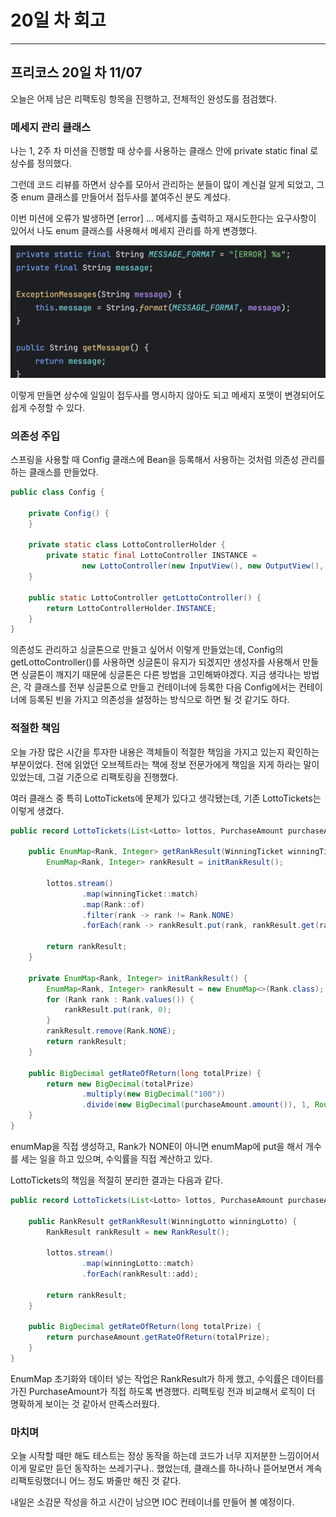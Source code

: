 # 20일 차 회고

---

## 프리코스 20일 차 11/07

오늘은 어제 남은 리팩토링 항목을 진행하고, 전체적인 완성도를 점검했다.

### 메세지 관리 클래스

나는 1, 2주 차 미션을 진행할 때 상수를 사용하는 클래스 안에 private static final 로 상수를 정의했다.

그런데 코드 리뷰를 하면서 상수를 모아서 관리하는 분들이 많이 계신걸 알게 되었고, 그 중 enum 클래스를 만들어서 접두사를 붙여주신 분도 계셨다.

이번 미션에 오류가 발생하면 [error] ... 메세지를 출력하고 재시도한다는 요구사항이 있어서 나도 enum 클래스를 사용해서 메세지 관리를 하게 변경했다.

![img_4.png](img_4.png)

이렇게 만들면 상수에 일일이 접두사를 명시하지 않아도 되고 메세지 포맷이 변경되어도 쉽게 수정할 수 있다.

### 의존성 주입

스프링을 사용할 때 Config 클래스에 Bean을 등록해서 사용하는 것처럼 의존성 관리를 하는 클래스를 만들었다.

```java
public class Config {

    private Config() {
    }

    private static class LottoControllerHolder {
        private static final LottoController INSTANCE =
                new LottoController(new InputView(), new OutputView(), new LottoService(new LottoShop()));
    }

    public static LottoController getLottoController() {
        return LottoControllerHolder.INSTANCE;
    }
}

```

의존성도 관리하고 싱글톤으로 만들고 싶어서 이렇게 만들었는데, Config의 getLottoController()를 사용하면 싱글톤이 유지가 되겠지만 생성자를 사용해서 만들면 싱글톤이 깨지기 때문에 싱글톤은 다른
방법을 고민해봐야겠다. 지금 생각나는 방법은, 각 클래스를 전부 싱글톤으로 만들고 컨테이너에 등록한 다음 Config에서는 컨테이너에 등록된 빈을 가지고 의존성을 설정하는 방식으로 하면 될 것 같기도 하다.

### 적절한 책임

오늘 가장 많은 시간을 투자한 내용은 객체들이 적절한 책임을 가지고 있는지 확인하는 부분이었다. 전에 읽었던 오브젝트라는 책에 정보 전문가에게 책임을 지게 하라는 말이 있었는데, 그걸 기준으로 리팩토링을 진행했다.

여러 클래스 중 특히 LottoTickets에 문제가 있다고 생각됐는데, 기존 LottoTickets는 이렇게 생겼다.

```java
public record LottoTickets(List<Lotto> lottos, PurchaseAmount purchaseAmount) {

    public EnumMap<Rank, Integer> getRankResult(WinningTicket winningTicket) {
        EnumMap<Rank, Integer> rankResult = initRankResult();

        lottos.stream()
                .map(winningTicket::match)
                .map(Rank::of)
                .filter(rank -> rank != Rank.NONE)
                .forEach(rank -> rankResult.put(rank, rankResult.get(rank) + 1));

        return rankResult;
    }

    private EnumMap<Rank, Integer> initRankResult() {
        EnumMap<Rank, Integer> rankResult = new EnumMap<>(Rank.class);
        for (Rank rank : Rank.values()) {
            rankResult.put(rank, 0);
        }
        rankResult.remove(Rank.NONE);
        return rankResult;
    }

    public BigDecimal getRateOfReturn(long totalPrize) {
        return new BigDecimal(totalPrize)
                .multiply(new BigDecimal("100"))
                .divide(new BigDecimal(purchaseAmount.amount()), 1, RoundingMode.HALF_UP);
    }
}

```

enumMap을 직접 생성하고, Rank가 NONE이 아니면 enumMap에 put을 해서 개수를 세는 일을 하고 있으며, 수익률을 직접 계산하고 있다.

LottoTickets의 책임을 적절히 분리한 결과는 다음과 같다.

```java
public record LottoTickets(List<Lotto> lottos, PurchaseAmount purchaseAmount) {

    public RankResult getRankResult(WinningLotto winningLotto) {
        RankResult rankResult = new RankResult();

        lottos.stream()
                .map(winningLotto::match)
                .forEach(rankResult::add);

        return rankResult;
    }

    public BigDecimal getRateOfReturn(long totalPrize) {
        return purchaseAmount.getRateOfReturn(totalPrize);
    }
}

```

EnumMap 초기화와 데이터 넣는 작업은 RankResult가 하게 했고, 수익률은 데이터를 가진 PurchaseAmount가 직접 하도록 변경했다. 리팩토링 전과 비교해서 로직이 더 명확하게 보이는 것 같아서
만족스러웠다.

### 마치며

오늘 시작할 때만 해도 테스트는 정상 동작을 하는데 코드가 너무 지저분한 느낌이어서 이게 말로만 듣던 동작하는 쓰레기구나.. 했었는데, 클래스를 하나하나 뜯어보면서 계속 리팩토링했더니 어느 정도 봐줄만 해진 것 같다.

내일은 소감문 작성을 하고 시간이 남으면 IOC 컨테이너를 만들어 볼 예정이다. 